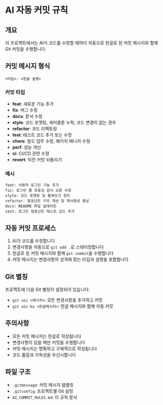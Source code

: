 # AI 자동 커밋 규칙

## 개요
이 프로젝트에서는 AI가 코드를 수정할 때마다 자동으로 한글로 된 커밋 메시지와 함께 Git 커밋을 수행합니다.

## 커밋 메시지 형식
```
<타입>: <한글 설명>
```

### 커밋 타입
- **feat**: 새로운 기능 추가
- **fix**: 버그 수정
- **docs**: 문서 수정
- **style**: 코드 포맷팅, 세미콜론 누락, 코드 변경이 없는 경우
- **refactor**: 코드 리팩토링
- **test**: 테스트 코드 추가 또는 수정
- **chore**: 빌드 업무 수정, 패키지 매니저 수정
- **perf**: 성능 개선
- **ci**: CI/CD 관련 수정
- **revert**: 이전 커밋 되돌리기

### 예시
```
feat: 사용자 로그인 기능 추가
fix: 로그인 폼 유효성 검사 오류 수정
style: 코드 포맷팅 및 들여쓰기 정리
refactor: 컴포넌트 구조 개선 및 재사용성 향상
docs: README 파일 업데이트
test: 로그인 컴포넌트 테스트 코드 추가
```

## 자동 커밋 프로세스
1. AI가 코드를 수정합니다
2. 변경사항을 자동으로 `git add .`로 스테이징합니다
3. 한글로 된 커밋 메시지와 함께 `git commit`을 수행합니다
4. 커밋 메시지는 변경사항의 성격에 맞는 타입과 설명을 포함합니다

## Git 별칭
프로젝트에 다음 Git 별칭이 설정되어 있습니다:
- `git aic <메시지>`: 모든 변경사항을 추가하고 커밋
- `git aic-ko <한글메시지>`: 한글 메시지와 함께 자동 커밋

## 주의사항
- 모든 커밋 메시지는 한글로 작성됩니다
- 변경사항이 있을 때만 커밋을 수행합니다
- 커밋 메시지는 명확하고 구체적으로 작성됩니다
- 코드 품질과 가독성을 우선시합니다

## 파일 구조
- `.gitmessage`: 커밋 메시지 템플릿
- `.gitconfig`: 프로젝트별 Git 설정
- `AI_COMMIT_RULES.md`: 이 규칙 문서


